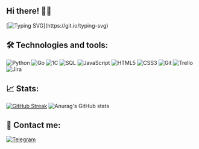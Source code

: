 ## Hi there! 🖐🏻

[![Typing SVG](https://readme-typing-svg.herokuapp.com?lines=I'm+Denis.+;Backend+developer+from+Russia.)](https://git.io/typing-svg)

## 🛠️ Technologies and tools: 
![Python](https://img.shields.io/badge/Python-black?style=for-the-badge&logo=Python)
![Go](https://img.shields.io/badge/Go-black?style=for-the-badge&logo=Go)
![1C](https://img.shields.io/badge/1C-black?style=for-the-badge&logo=1C)
![SQL](https://img.shields.io/badge/SQL-black?style=for-the-badge&logo=sqlite)
![JavaScript](https://img.shields.io/badge/JavaScript-black?style=for-the-badge&logo=javascript)
![HTML5](https://img.shields.io/badge/HTML5-black?style=for-the-badge&logo=html5)
![CSS3](https://img.shields.io/badge/CSS3-black?style=for-the-badge&logo=css3&logoColor=2965f1)
![Git](https://img.shields.io/badge/git-black?style=for-the-badge&logo=git)
![Trello](https://img.shields.io/badge/Trello-black?style=for-the-badge&logo=Trello)
![Jira](https://img.shields.io/badge/Jira-black?style=for-the-badge&logo=Jira)

## 📈 Stats: 
[![GitHub Streak](http://github-readme-streak-stats.herokuapp.com?user=DenisAleksandrovichM&theme=dark)](https://git.io/streak-stats)
![Anurag's GitHub stats](https://github-readme-stats.vercel.app/api?username=DenisAleksandrovichM&theme=dark&show_icons=true)

## 📲 Contact me:
[![Telegram](https://img.shields.io/badge/Telegram-black?style=for-the-badge&logo=telegram)](https://t.me/DenisAleksandrovichM)

<!--
**DenisAleksandrovichM/DenisAleksandrovichM** is a ✨ _special_ ✨ repository because its `README.md` (this file) appears on your GitHub profile.

Here are some ideas to get you started:

- 🔭 I’m currently working on ...
- 🌱 I’m currently learning ...
- 👯 I’m looking to collaborate on ...
- 🤔 I’m looking for help with ...
- 💬 Ask me about ...
- 📫 How to reach me: ...
- 😄 Pronouns: ...
- ⚡ Fun fact: ...
-->
